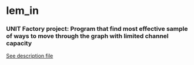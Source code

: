 # lem_in
### UNIT Factory project: Program that find most effective sample of ways to move through the graph with limited сhannel capacity

[See description file](https://github.com/KostyaBovt/lem_in/blob/master/resources/lem-in.en.pdf)
